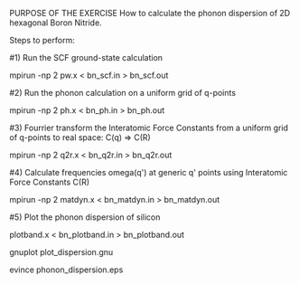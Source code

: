 PURPOSE OF THE EXERCISE 
How to calculate the phonon dispersion of 2D hexagonal Boron Nitride.

Steps to perform:

#1) Run the SCF ground-state calculation

mpirun -np 2 pw.x < bn_scf.in > bn_scf.out

#2) Run the phonon calculation on a uniform grid of q-points

mpirun -np 2 ph.x < bn_ph.in > bn_ph.out

#3) Fourrier transform the Interatomic Force Constants from a uniform grid of q-points to real space: C(q) => C(R)

mpirun -np 2 q2r.x < bn_q2r.in > bn_q2r.out

#4) Calculate frequencies omega(q') at generic q' points using Interatomic Force Constants C(R)

mpirun -np 2 matdyn.x < bn_matdyn.in > bn_matdyn.out

#5) Plot the phonon dispersion of silicon 

plotband.x < bn_plotband.in > bn_plotband.out

gnuplot plot_dispersion.gnu

evince phonon_dispersion.eps 
